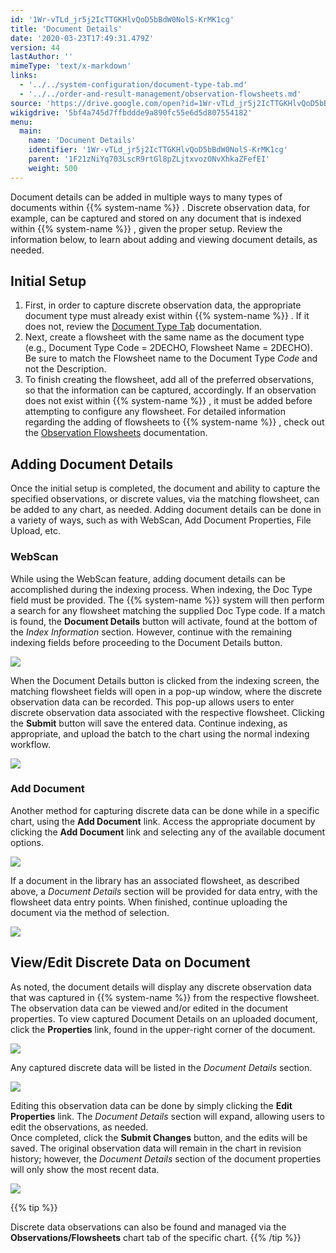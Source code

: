 ```yaml
---
id: '1Wr-vTLd_jr5j2IcTTGKHlvQoD5bBdW0NolS-KrMK1cg'
title: 'Document Details'
date: '2020-03-23T17:49:31.479Z'
version: 44
lastAuthor: ''
mimeType: 'text/x-markdown'
links:
  - '../../system-configuration/document-type-tab.md'
  - '../../order-and-result-management/observation-flowsheets.md'
source: 'https://drive.google.com/open?id=1Wr-vTLd_jr5j2IcTTGKHlvQoD5bBdW0NolS-KrMK1cg'
wikigdrive: '5bf4a745d7ffbddde9a890fc55e6d5d807554182'
menu:
  main:
    name: 'Document Details'
    identifier: '1Wr-vTLd_jr5j2IcTTGKHlvQoD5bBdW0NolS-KrMK1cg'
    parent: '1F21zNiYq703LscR9rtGl8pZLjtxvozONvXhkaZFefEI'
    weight: 500
---
```

Document details can be added in multiple ways to many types of documents within {{% system-name %}} . Discrete observation data, for example, can be captured and stored on any document that is indexed within {{% system-name %}} , given the proper setup. Review the information below, to learn about adding and viewing document details, as needed.
  
## Initial Setup  

1. First, in order to capture discrete observation data, the appropriate document type must already exist within {{% system-name %}} . If it does not, review the [Document Type Tab](../../system-configuration/document-type-tab.md) documentation.
2. Next, create a flowsheet with the same name as the document type (e.g., Document Type Code = 2DECHO, Flowsheet Name = 2DECHO). Be sure to match the Flowsheet name to the Document Type <em>Code</em> and not the Description.
3. To finish creating the flowsheet, add all of the preferred observations, so that the information can be captured, accordingly. If an observation does not exist within {{% system-name %}} , it must be added before attempting to configure any flowsheet.
For detailed information regarding the adding of flowsheets to {{% system-name %}} , check out the [Observation Flowsheets](../../order-and-result-management/observation-flowsheets.md) documentation.
  
## Adding Document Details  
  
Once the initial setup is completed, the document and ability to capture the specified observations, or discrete values, via the matching flowsheet, can be added to any chart, as needed. Adding document details can be done in a variety of ways, such as with WebScan, Add Document Properties, File Upload, etc.
  
### WebScan  
  
While using the WebScan feature, adding document details can be accomplished during the indexing process. When indexing, the Doc Type field must be provided. The {{% system-name %}} system will then perform a search for any flowsheet matching the supplied Doc Type code. If a match is found, the **Document Details** button will activate, found at the bottom of the *Index Information* section. However, continue with the remaining indexing fields before proceeding to the Document Details button.
  
![](../document-details.assets/100002010000035D0000015A9E7B60F81BA4941B.png)  

When the Document Details button is clicked from the indexing screen, the matching flowsheet fields will open in a pop-up window, where the discrete observation data can be recorded. This pop-up allows users to enter discrete observation data associated with the respective flowsheet. Clicking the **Submit** button will save the entered data. Continue indexing, as appropriate, and upload the batch to the chart using the normal indexing workflow.
  
![](../document-details.assets/100000000000026E000000D73839C289C5E737A0.png)  

  
### Add Document  
  
Another method for capturing discrete data can be done while in a specific chart, using the **Add Document** link. Access the appropriate document by clicking the **Add Document** link and selecting any of the available document options.
  
![](../document-details.assets/10000201000004B2000000E15A6F97C8F032B791.png)  

If a document in the library has an associated flowsheet, as described above, a *Document Details* section will be provided for data entry, with the flowsheet data entry points. When finished, continue uploading the document via the method of selection.
  
![](../document-details.assets/100002010000035200000191B56745F97B8F090C.png)  

  
## View/Edit Discrete Data on Document  
  
As noted, the document details will display any discrete observation data that was captured in {{% system-name %}} from the respective flowsheet. The observation data can be viewed and/or edited in the document properties. To view captured Document Details on an uploaded document, click the **Properties** link, found in the upper-right corner of the document.
  
![](../document-details.assets/10000201000004A100000111E6E4912E8451E184.png)  

Any captured discrete data will be listed in the *Document Details* section.
  
![](../document-details.assets/10000201000004B2000001E5C8E14F915D89539A.png)  

Editing this observation data can be done by simply clicking the **Edit Properties** link. The *Document Details* section will expand, allowing users to edit the observations, as needed.  
Once completed, click the **Submit Changes** button, and the edits will be saved. The original observation data will remain in the chart in revision history; however, the *Document Details* section of the document properties will only show the most recent data.
  
![](../document-details.assets/10000201000004B6000001F29A5A04121737128F.png)  

{{% tip %}}

Discrete data observations can also be found and managed via the **Observations/Flowsheets** chart tab of the specific chart.
{{% /tip %}}
